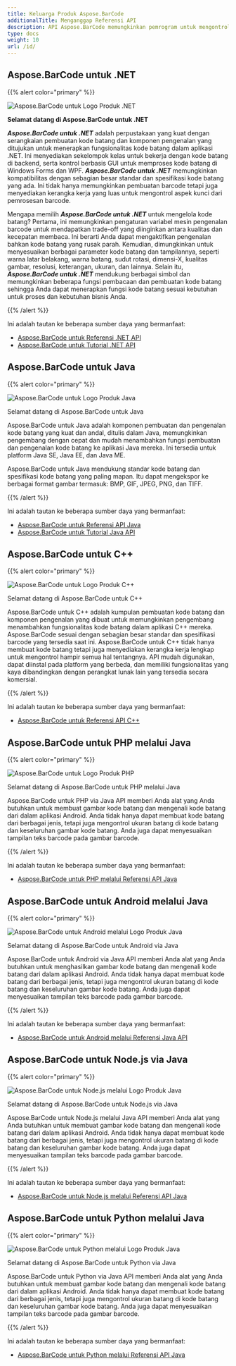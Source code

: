 ```yaml
---
title: Keluarga Produk Aspose.BarCode
additionalTitle: Menganggap Referensi API
description: API Aspose.BarCode memungkinkan pemrogram untuk mengontrol dan memanipulasi fungsi pemindaian kode batang, pembacaan kode batang, dan pemindaian qr . Ini menyediakan sekelompok kelas untuk bekerja dengan kode batang di backend, serta kontrol berbasis GUI untuk memproses kode batang. Tersedia versi evaluasi gratis.
type: docs
weight: 10
url: /id/
---
```


## Aspose.BarCode untuk .NET

{{% alert color="primary" %}} 

![Aspose.BarCode untuk Logo Produk .NET](../home_1.png)

**Selamat datang di Aspose.BarCode untuk .NET**

***Aspose.BarCode untuk .NET*** adalah perpustakaan yang kuat dengan serangkaian pembuatan kode batang dan komponen pengenalan yang ditujukan untuk menerapkan fungsionalitas kode batang dalam aplikasi .NET. Ini menyediakan sekelompok kelas untuk bekerja dengan kode batang di backend, serta kontrol berbasis GUI untuk memproses kode batang di Windows Forms dan WPF. ***Aspose.BarCode untuk .NET*** memungkinkan kompatibilitas dengan sebagian besar standar dan spesifikasi kode batang yang ada. Ini tidak hanya memungkinkan pembuatan barcode tetapi juga menyediakan kerangka kerja yang luas untuk mengontrol aspek kunci dari pemrosesan barcode.

Mengapa memilih ***Aspose.BarCode untuk .NET*** untuk mengelola kode batang? Pertama, ini memungkinkan pengaturan variabel mesin pengenalan barcode untuk mendapatkan trade-off yang diinginkan antara kualitas dan kecepatan membaca. Ini berarti Anda dapat mengaktifkan pengenalan bahkan kode batang yang rusak parah.
Kemudian, dimungkinkan untuk menyesuaikan berbagai parameter kode batang dan tampilannya, seperti warna latar belakang, warna batang, sudut rotasi, dimensi-X, kualitas gambar, resolusi, keterangan, ukuran, dan lainnya.
Selain itu, ***Aspose.BarCode untuk .NET*** mendukung berbagai simbol dan memungkinkan beberapa fungsi pembacaan dan pembuatan kode batang sehingga Anda dapat menerapkan fungsi kode batang sesuai kebutuhan untuk proses dan kebutuhan bisnis Anda.

{{% /alert %}} 

Ini adalah tautan ke beberapa sumber daya yang bermanfaat:
- [Aspose.BarCode untuk Referensi .NET API](/barcode/id/net/)
- [Aspose.BarCode untuk Tutorial .NET API](/tutorials/barcode/net/)

## Aspose.BarCode untuk Java

{{% alert color="primary" %}}

![Aspose.BarCode untuk Logo Produk Java](../home_2.png)

Selamat datang di Aspose.BarCode untuk Java

Aspose.BarCode untuk Java adalah komponen pembuatan dan pengenalan kode batang yang kuat dan andal, ditulis dalam Java, memungkinkan pengembang dengan cepat dan mudah menambahkan fungsi pembuatan dan pengenalan kode batang ke aplikasi Java mereka. Ini tersedia untuk platform Java SE, Java EE, dan Java ME.

Aspose.BarCode untuk Java mendukung standar kode batang dan spesifikasi kode batang yang paling mapan. Itu dapat mengekspor ke berbagai format gambar termasuk: BMP, GIF, JPEG, PNG, dan TIFF.

{{% /alert %}} 

Ini adalah tautan ke beberapa sumber daya yang bermanfaat:
- [Aspose.BarCode untuk Referensi API Java](/barcode/java/)
- [Aspose.BarCode untuk Tutorial Java API](/tutorials/barcode/java/)

## Aspose.BarCode untuk C++
{{% alert color="primary" %}}

![Aspose.BarCode untuk Logo Produk C++](../home_3.png)

Selamat datang di Aspose.BarCode untuk C++

Aspose.BarCode untuk C++ adalah kumpulan pembuatan kode batang dan komponen pengenalan yang dibuat untuk memungkinkan pengembang menambahkan fungsionalitas kode batang dalam aplikasi C++ mereka. Aspose.BarCode sesuai dengan sebagian besar standar dan spesifikasi barcode yang tersedia saat ini. Aspose.BarCode untuk C++ tidak hanya membuat kode batang tetapi juga menyediakan kerangka kerja lengkap untuk mengontrol hampir semua hal tentangnya. API mudah digunakan, dapat diinstal pada platform yang berbeda, dan memiliki fungsionalitas yang kaya dibandingkan dengan perangkat lunak lain yang tersedia secara komersial.

{{% /alert %}} 

Ini adalah tautan ke beberapa sumber daya yang bermanfaat:
- [Aspose.BarCode untuk Referensi API C++](/barcode/cpp/)

## Aspose.BarCode untuk PHP melalui Java
{{% alert color="primary" %}}

![Aspose.BarCode untuk Logo Produk PHP](../home_4.png)

Selamat datang di Aspose.BarCode untuk PHP melalui Java

Aspose.BarCode untuk PHP via Java API memberi Anda alat yang Anda butuhkan untuk membuat gambar kode batang dan mengenali kode batang dari dalam aplikasi Android. Anda tidak hanya dapat membuat kode batang dari berbagai jenis, tetapi juga mengontrol ukuran batang di kode batang dan keseluruhan gambar kode batang. Anda juga dapat menyesuaikan tampilan teks barcode pada gambar barcode.

{{% /alert %}} 

Ini adalah tautan ke beberapa sumber daya yang bermanfaat:
- [Aspose.BarCode untuk PHP melalui Referensi API Java](/barcode/php/)


## Aspose.BarCode untuk Android melalui Java
{{% alert color="primary" %}}

![Aspose.BarCode untuk Android melalui Logo Produk Java](../home_5.png)

Selamat datang di Aspose.BarCode untuk Android via Java

Aspose.BarCode untuk Android via Java API memberi Anda alat yang Anda butuhkan untuk menghasilkan gambar kode batang dan mengenali kode batang dari dalam aplikasi Android. Anda tidak hanya dapat membuat kode batang dari berbagai jenis, tetapi juga mengontrol ukuran batang di kode batang dan keseluruhan gambar kode batang. Anda juga dapat menyesuaikan tampilan teks barcode pada gambar barcode.

{{% /alert %}} 

Ini adalah tautan ke beberapa sumber daya yang bermanfaat:

- [Aspose.BarCode untuk Android melalui Referensi Java API](/barcode/androidjava/)

## Aspose.BarCode untuk Node.js via Java
{{% alert color="primary" %}}

![Aspose.BarCode untuk Node.js melalui Logo Produk Java](../home_6.png)

Selamat datang di Aspose.BarCode untuk Node.js via Java

Aspose.BarCode untuk Node.js melalui Java API memberi Anda alat yang Anda butuhkan untuk membuat gambar kode batang dan mengenali kode batang dari dalam aplikasi Android. Anda tidak hanya dapat membuat kode batang dari berbagai jenis, tetapi juga mengontrol ukuran batang di kode batang dan keseluruhan gambar kode batang. Anda juga dapat menyesuaikan tampilan teks barcode pada gambar barcode.

{{% /alert %}} 

Ini adalah tautan ke beberapa sumber daya yang bermanfaat:
- [Aspose.BarCode untuk Node.js melalui Referensi API Java](/barcode/nodejs/)

## Aspose.BarCode untuk Python melalui Java
{{% alert color="primary" %}}

![Aspose.BarCode untuk Python melalui Logo Produk Java](../home_7.png)

Selamat datang di Aspose.BarCode untuk Python via Java

Aspose.BarCode untuk Python via Java API memberi Anda alat yang Anda butuhkan untuk membuat gambar kode batang dan mengenali kode batang dari dalam aplikasi Android. Anda tidak hanya dapat membuat kode batang dari berbagai jenis, tetapi juga mengontrol ukuran batang di kode batang dan keseluruhan gambar kode batang. Anda juga dapat menyesuaikan tampilan teks barcode pada gambar barcode.

{{% /alert %}} 

Ini adalah tautan ke beberapa sumber daya yang bermanfaat:
- [Aspose.BarCode untuk Python melalui Referensi API Java](/barcode/python-java/)